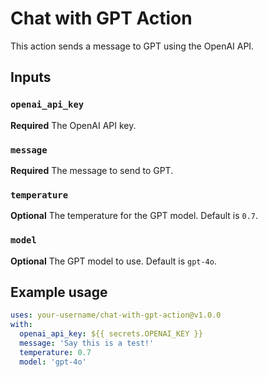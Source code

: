 # Chat with GPT Action

This action sends a message to GPT using the OpenAI API.

## Inputs

### `openai_api_key`

**Required** The OpenAI API key.

### `message`

**Required** The message to send to GPT.

### `temperature`

**Optional** The temperature for the GPT model. Default is `0.7`.

### `model`

**Optional** The GPT model to use. Default is `gpt-4o`.

## Example usage

```yaml
uses: your-username/chat-with-gpt-action@v1.0.0
with:
  openai_api_key: ${{ secrets.OPENAI_KEY }}
  message: 'Say this is a test!'
  temperature: 0.7
  model: 'gpt-4o'